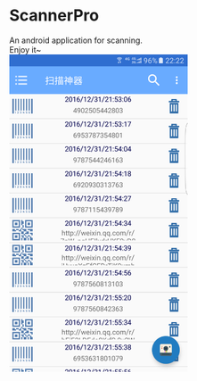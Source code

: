 # ScannerPro #
An android application for scanning.  
Enjoy it~  
<img src="https://raw.githubusercontent.com/DerekDick/ScannerPro/master/screenshots/samsung_galaxy_s7_edge.png" width="320"></img>
